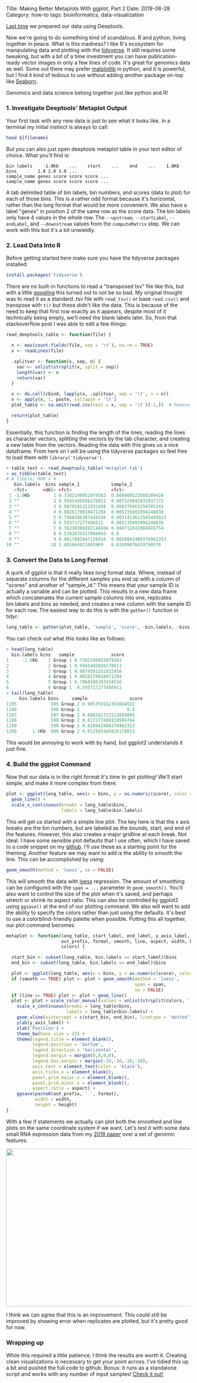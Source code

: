 Title: Making Better Metaplots With ggplot, Part 2
Date: 2019-06-28
Category: how-to 
tags: bioinformatics, data-visualization

[Last time](/articles/2019-06-28/making-better-metaplots-with-ggplot.html) we
prepared our data using Deeptools.

Now we're going to do something kind of scandalous. R and python, living together
in peace. What is this madness? I like R's ecosystem for manipulating data and
plotting with the [tidyverse](https://www.tidyverse.org/). It still requires some
tweaking, but with a bit of a time investment you can have publication-ready
vector images in only a few lines of code. It's great for genomics data as well.
Some out there may prefer [matplotlib](https://matplotlib.org/) in python, and
it is powerful, but I find it kind of tedious to use without adding another
package on-top like [Seaborn](https://seaborn.pydata.org/).

Genomics and data science belong together just like python and R!

### 1. Investigate Deeptools' Metaplot Output

Your first task with any new data is just to see what it looks like. In a
terminal my initial instinct is always to call:

```bash
head ${filename}
```

But you can also just open deeptools metaplot table in your text editor of
choice. What you'll find is:

```
bin labels    -1.0Kb    ...    start    ...    end    ...    1.0Kb
bins        1.0 2.0 3.0 ...
sample_name genes score score score ...
sample_name genes score score score ...
```

A tab delimited table of bin labels, bin numbers, and scores (data to plot) for
each of those bins. This is a rather odd format because it's horizontal, rather
than the long format that would be more convenient. We also have a label "genes"
in position 2 of the same row as the score data. The bin labels only have 4
values in the whole row. The `--upstream`, `--startLabel`, `--endLabel`, and
`--downstream` values from the `computeMatrix` step. We can work with this but
it's a bit unwieldly.

### 2. Load Data Into R

Before getting started here make sure you have the tidyverse packages installed:

```R
install.packages('tidyverse')
```

There are no built-in functions to read a "transposed tsv" file like this, but
with a little [googling](https://stackoverflow.com/questions/17288197/reading-a-csv-file-organized-horizontally)
this turned out to not be so bad. My original thought was to read it as a
standard .tsv file with `read_tsv()` or base `read.csv()` and transpose with
`t()` but these didn't like the data. This is because of the need to keep that
first row exactly as it appears, despite most of it technically being empty,
we'll need the blank labels later. So, from that stackoverflow post I was able
to edit a few things:

```R
read_deeptools_table <- function(file) {

  n <- max(count.fields(file, sep = '\t'), na.rm = TRUE)
  x <- readLines(file)

  .splitvar <- function(x, sep, n) {
    var <- unlist(strsplit(x, split = sep))
    length(var) <- n
    return(var)
  }

  x <- do.call(cbind, lapply(x, .splitvar, sep = '\t', n = n))
  x <- apply(x, 1, paste, collapse = '\t')
  plot_table <- na.omit(read.csv(text = x, sep = '\t')[-1,])  # Remove first row with "gene" label

  return(plot_table)
}
```

Essentially, this function is finding the length of the lines, reading the lines
as character vectors, splitting the vectors by the tab character, and creating a
new table from the vectors. Reading the data with this gives us a nice dataframe.
From here on I will be using the tidyverse packages so feel free to load them
with `library('tidyverse')`.

```R
> table_test <- read_deeptools_table('metaplot.tab')
> as_tibble(table_test)
# A tibble: 600 x 4
   bin.labels  bins sample_1            sample_2
   <fct>      <dbl> <fct>               <fct>
 1 -1.0Kb         1 0.7382198952879583  0.008900523560209424
 2 ""             2 0.9565445026178011  0.007329842931937172
 3 ""             3 0.9879581151832458  0.008376963350785341
 4 ""             4 0.8026178010471204  0.005235602094240838
 5 ""             5 0.7968586387434556  0.0031413612565445023
 6 ""             6 0.593717277486911   0.005235602094240838
 7 ""             7 0.36230366492146604 0.004712041884816754
 8 ""             8 0.5392670157068064  0.0
 9 ""             9 0.9617801047120418  0.0020942408376963353
10 ""            10 1.403664921465969   0.01099476439790576
```

### 3. Convert the Data to Long Format

A quirk of ggplot is that it really likes long format data. Where, instead of
separate columns for the different samples you end up with a column of "scores"
and another of "sample_id." This means that your sample ID is actually a variable
and can be plotted. This results in a new data frame which concatenates the
current sample columns into one, replicates bin.labels and bins as needed, and
creates a new column with the sample ID for each row. The easiest way to do this
is with the `gather()` function in tidyr:

```R
long_table <- gather(plot_table, 'sample', 'score', -bin.labels, -bins)
```

You can check out what this looks like as follows:

```R
> head(long_table)
  bin.labels bins   sample              score
1     -1.0Kb    1 Group 1 0.7382198952879583
2               2 Group 1 0.9565445026178011
3               3 Group 1 0.9879581151832458
4               4 Group 1 0.8026178010471204
5               5 Group 1 0.7968586387434556
6               6 Group 1  0.593717277486911
> tail(long_table)
     bin.labels bins     sample                score
1195             595 Group 2 0.005759162303664922
1196             596 Group 2                  0.0
1197             597 Group 2 0.006282722513089005
1198             598 Group 2 0.017277486910994764
1199             599 Group 2 0.020942408376963352
1200      1.0Kb  600 Group 2 0.012565445026178013
```

This would be annoying to work with by hand, but ggplot2 understands it just
fine.

### 4. Build the ggplot Command

Now that our data is in the right format it's time to get plotting! We'll start
simple, and make it more complex from there:

```R
plot <- ggplot(long_table, aes(x = bins, y = as.numeric(score), color = sample)) +
  geom_line() +
  scale_x_continuous(breaks = long_table$bins,
                     labels = long_table$bin.labels)
```

This will get us started with a simple line plot. The key here is that the x axis
breaks are the bin numbers, but are labeled as the bounds, start, and end of the
features. However, this also creates a major gridline at each break. Not ideal. I
have some sensible plot defaults that I use often, which I have saved to a code
snippet on my [github](https://github.com/groverj3/genomics_visualizations/blob/master/ggplot2_pub_settings.r).
I'll use these as a starting point for the theming. Another feature we may want
to add is the ability to smooth the line. This can be accomplished by using:

```R
geom_smooth(method = 'loess', se = FALSE)
```

This will smooth the data with
[loess](https://en.wikipedia.org/wiki/Local_regression) regression. The amount of
smoothing can be configured with the `span = ...` parameter in `geom_smooth()`.
You'll also want to control the size of the plot when it's saved, and perhaps
stretch or shrink its aspect ratio. This can also be controlled by ggplot2 using
`ggsave()` at the end of our plotting command. We also will want to add the
ability to specify the colors rather than just using the defaults. It's best to
use a colorblind-friendly palette when possible. Putting this all together, our
plot command becomes:

```R
metaplot <- function(long_table, start_label, end_label, y_axis_label, span,
                     out_prefix, format, smooth, line, aspect, width, height,
                     colors) {

  start_bin <- subset(long_table, bin.labels == start_label)$bins
  end_bin <- subset(long_table, bin.labels == end_label)$bins

  plot <- ggplot(long_table, aes(x = bins, y = as.numeric(score), color = sample))
  if (smooth == TRUE) plot <- plot + geom_smooth(method = 'loess',
                                                 span = span,
                                                 se = FALSE)
  if (line == TRUE) plot <- plot + geom_line()
  plot <- plot + scale_color_manual(values = unlist(strsplit(colors, ','))) +
    scale_x_continuous(breaks = long_table$bins,
                       labels = long_table$bin.labels) +
    geom_vline(xintercept = c(start_bin, end_bin), linetype = 'dotted') +
    ylab(y_axis_label) +
    xlab('Position') +
    theme_bw(base_size = 22) +
    theme(legend.title = element_blank(),
          legend.position = 'bottom',
          legend.direction = 'horizontal',
          legend.margin = margin(0,0,0,0),
          legend.box.margin = margin(-10,-10,-10,-10),
          axis.text = element_text(color = 'black'),
          axis.ticks.x = element_blank(),
          panel.grid.major.x = element_blank(),
          panel.grid.minor.x = element_blank(),
          aspect.ratio = aspect) +
    ggsave(paste0(out_prefix, '.', format),
           width = width,
           height = height)
}
```

With a few if statements we actually can plot both the smoothed and line plots on
the same coordinate system if we want. Let's test it with some data small RNA
expression data from my
[2018 paper](https://onlinelibrary.wiley.com/doi/full/10.1111/tpj.13910) over a
set of genomic features:

<center>
<img src="https://github.com/groverj3/genomics_visualizations/raw/master/metaplotteR.png", style="width:600px;height:429px;">
</center>

I think we can agree that this is an improvement. This could still be improved by
showing error when replicates are plotted, but it's pretty good for now.

### Wrapping up

While this required a little patience, I think the results are worth it. Creating
clean visualizations is necessary to get your point across. I've tidied this up
a bit and pushed the full code to github. Bonus: it runs as a standalone script
and works with any number of input samples!
[Check it out!](https://github.com/groverj3/genomics_visualizations/blob/master/metaplotteR.r)
